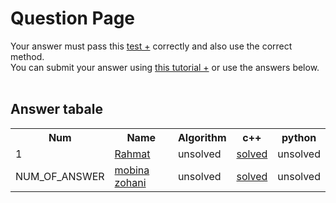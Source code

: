 # Question Page

Your answer must pass this
<a href='./test.md'>test +</a>
correctly and also use the correct method.
<br>
You can submit your answer using
<a href='https://github.com/EnAnsari/bcp-hsu/releases/download/3.0.0/teaching-submit-question.pdf'>this tutorial +</a>
or use the answers below.
<br><br>

## Answer tabale
<table>
  <tr>
    <th>Num</th>
    <th>Name</th>
    <th>Algorithm</th>
    <th>c++</th>
    <th>python</th>
  </tr>
  <tr>
    <td>1</td>
    <td>
        <a href='https://github.com/EnAnsari'>Rahmat</a>
    </td>
    <td>unsolved</td>
  <td>
      <a href='./9912377331/main.cpp'>solved</a>
  </td>
    <td>unsolved</td>
  </tr>
  <tr>
    <td>NUM_OF_ANSWER</td>
    <td>
        <a href='https://github.com/m1383z'>mobina zohani</a>
    </td>
    <td>unsolved</td>
    <td><a href='./4021277254/main.cpp'>solved</a></td>
    <td>unsolved</td>
  </tr>
<table>
  <!-- <td>
      <a href='./STUDENT_ID/FILE_NAME'>solved</a>
  </td> -->
